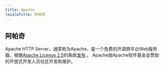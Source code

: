 ```yaml
---
title: Apache
localeTitle: 阿帕奇
---
```

## 阿帕奇

Apache HTTP Server，通常称为Apache，是一个免费的开源跨平台Web服务器，根据[Apache License 2.0](https://en.wikipedia.org/wiki/Apache_License)的条款[发布](https://en.wikipedia.org/wiki/Apache_License) 。 Apache由Apache软件基金会赞助的开放式开发人员社区开发和维护。